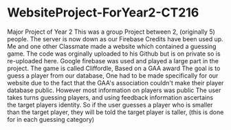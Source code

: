 # WebsiteProject-ForYear2-CT216
Major Project of Year 2
This was a group Project between 2, (originally 5) people.
The server is now down as our Firebase Credits have been used up.
Me and one other Classmate made a website which contained a guessing game. 
The code was orginally uploaded to his Github but is on private so is re-uploaded here.
Google firebase was used and played a large part in the project. 
The game is called Cliffordle, Based on a GAA award
The goal is to guess a player from our database, One had to be made specifically for our website due to the fact that the GAA's association couldn't make their player database public. However most information on players was public
The user takes turns guessing players, and using feedback information ascertains the target players identity.
So if the user guesses a player who is smaller than the target player, they will be told the target player is taller, (this is done for in each guessing category)
